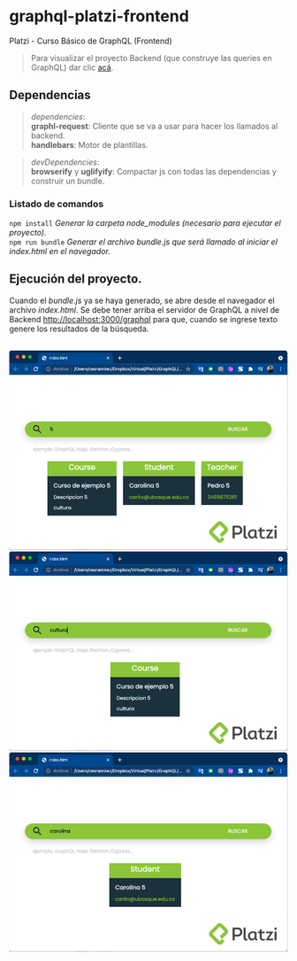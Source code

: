 # graphql-platzi-frontend
Platzi - Curso Básico de GraphQL (Frontend)

> Para visualizar el proyecto Backend (que construye las queries en GraphQL) dar clic [acá](https://github.com/cesardramirez/graphql-platzi-backend).

## Dependencias

> *dependencies*:
> <br>**graphl-request**: Cliente que se va a usar para hacer los llamados al backend.
> <br>**handlebars**: Motor de plantillas.

> *devDependencies*:
> <br>**browserify** y **uglifyify**: Compactar js con todas las dependencias y construir un bundle.

### Listado de comandos

`npm install`  _Generar la carpeta node_modules (necesario para ejecutar el proyecto)._
<br>`npm run bundle`  _Generar el archivo bundle.js que será llamado al iniciar el index.html en el navegador._

## Ejecución del proyecto.

Cuando el *bundle.js* ya se haya generado, se abre desde el navegador el archivo *index.html*. Se debe tener arriba el servidor de GraphQL a nivel de Backend [http://localhost:3000/graphql](http://localhost:3000/graphql) para que, cuando se ingrese texto genere los resultados de la búsqueda.

<br>![](/docs/img/01_Front_Result.png)
<br>![](/docs/img/02_Front_Result.png)
<br>![](/docs/img/03_Front_Result.png)